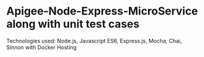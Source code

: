 # Apigee-Node-Express-MicroService along with unit test cases

Technologies used: Node.js, Javascript ES6, Express.js, Mocha, Chai, Sinnon with Docker Hosting
